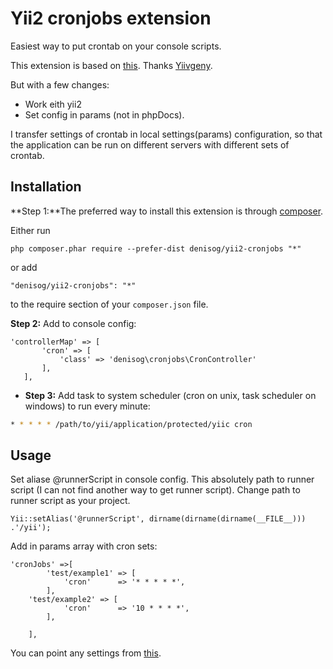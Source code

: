 Yii2 cronjobs extension
========
Easiest way to put crontab on your console scripts.

This extension is based on [this](https://github.com/Yiivgeny/Yii-PHPDocCrontab).
Thanks [Yiivgeny](https://github.com/Yiivgeny).

But with a few changes:
- Work eith yii2
- Set config in params (not in phpDocs).

I transfer ​​settings of crontab in local settings(params) configuration, so that the application can be run on different servers with different sets of crontab.

Installation
------------

**Step 1:**The preferred way to install this extension is through [composer](http://getcomposer.org/download/).

Either run

```
php composer.phar require --prefer-dist denisog/yii2-cronjobs "*"
```

or add

```
"denisog/yii2-cronjobs": "*"
```

to the require section of your `composer.json` file.

**Step 2:** Add to console config:
```
'controllerMap' => [
       'cron' => [
           'class' => 'denisog\cronjobs\CronController'
       ],
   ],
```
- **Step 3:**  Add task to system scheduler (cron on unix, task scheduler on windows) to run every minute:

```sh
* * * * * /path/to/yii/application/protected/yiic cron
```
Usage
-----


Set aliase  @runnerScript in console config. This absolutely path to runner script (I can not find another way to get runner script).
Change path to runner script as your project. 
```
Yii::setAlias('@runnerScript', dirname(dirname(dirname(__FILE__))) .'/yii');
```
Add in params array with cron sets:
```
'cronJobs' =>[
        'test/example1' => [
            'cron'      => '* * * * *',            
        ],
	'test/example2' => [
            'cron'      => '10 * * * *',            
        ],

    ],
```
You can point any settings from [this](https://github.com/Yiivgeny/Yii-PHPDocCrontab/blob/master/examples/ExampleRuCommand.php).


